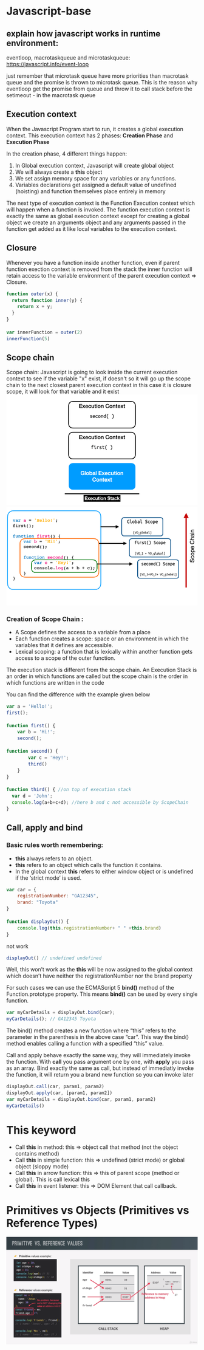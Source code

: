 # Javascript-base

## explain how javascript works in runtime environment:
eventloop, macrotaskqueue and microtaskqueue: https://javascript.info/event-loop

just remember that microtask queue have more priorities than macrotask queue
and the promise is thrown to microtask queue. This is the reason why eventloop get the promise from queue and throw it to call stack before the setimeout - in the macrotask queue

## Execution context

When the Javascript Program start to run, it creates a global execution context. This execution context has 2 phases: **Creation Phase** and **Execution Phase**

In the creation phase, 4 different things happen:

1. In Global execution context, Javascript will create global object
2. We will always create a **this** object
3. We set assign memory space for any variables or any functions.
4. Variables declarations get assigned a default value of undefined (hoisting) and function themselves place entirely in memory

The next type of execution context is the Function Execution context which will happen when a function is invoked. The function execution context is exactly the same as global execution context except for creating a global object we create an arguments object and any arguments passed in the function get added as it like local variables to the execution context.

## Closure

Whenever you have a function inside another function, even if parent function exection context is removed from the stack the inner function will retain access to the variable environment of the parent execution context => Closure.

```javascript
function outer(x) {
  return function inner(y) {
    return x + y;
  }
}

var innerFunction = outer(2)
innerFunction(5)
```

## Scope chain

Scope chain: Javascript is going to look inside the current execution context to see if the variable "x" exist, if doesn't so it will go up the scope chain to the next closest parent execution context in this case it is closure scope, it will look for that variable and it exist
![image](/execution_context_scope_chain.png)
![image](/scope_chain.png)

### Creation of Scope Chain :

- A Scope defines the access to a variable from a place
- Each function creates a scope: space or an environment in which the variables that it defines are accessible.
- Lexical scoping: a function that is lexically within another function gets access to a scope of the outer function.

The execution stack is different from the scope chain. An Execution Stack is an order in which functions are called but the scope chain is the order in which functions are written in the code

You can find the difference with the example given below
```javascript
var a = 'Hello!';
first();

function first() {
    var b = 'Hi!';
    second();

function second() {
        var c = 'Hey!';
        third()
    }
}

function third() { //on top of execution stack
  var d = 'John';
  console.log(a+b+c+d); //here b and c not accessible by ScopeChain        
}
```

## Call, apply and bind

### Basic rules worth remembering:

- **this** always refers to an object.
- **this** refers to an object which calls the function it contains.
- In the global context **this** refers to either window object or is undefined if the ‘strict mode’ is used.

```javascript
var car = { 
    registrationNumber: "GA12345",
    brand: "Toyota"
}

function displayOut() {
    console.log(this.registrationNumber+ " " +this.brand)
}
```

not work
```javascript
displayOut() // undefined undefined
```

Well, this won’t work as the **this** will be now assigned to the global context which doesn’t have neither the registrationNumber nor the brand property

For such cases we can use the ECMAScript 5 **bind()** method of the Function.prototype property. This means **bind()** can be used by every single function.
```javascript
var myCarDetails = displayOut.bind(car); 
myCarDetails(); // GA12345 Toyota
```

The bind() method creates a new function where “this” refers to the parameter in the parenthesis in the above case “car”. This way the bind() method enables calling a function with a specified “this” value.

Call and apply behave exactly the same way, they will immediately invoke the function. With **call** you pass argument one by one, with **apply** you pass as an array.
Bind exactly the same as call, but instead of immediatly invoke the function, it will return you a brand new function so you can invoke later

```javascript
displayOut.call(car, param1, param2)
displayOut.apply(car, [param1, param2])
var myCarDetails = displayOut.bind(car, param1, param2)
myCarDetails()
```
# This keyword

- Call **this** in method: this => object call that method (not the object contains method)
- Call **this** in simple function: this => undefined (strict mode) or global object (sloppy mode)
- Call **this** in arrow function: this => this of parent scope (method or global). This is call lexical this
- Call **this** in event listener: this => DOM Element that call callback.

# Primitives vs Objects (Primitives vs Reference Types)

![image](/primitive_reference.png)